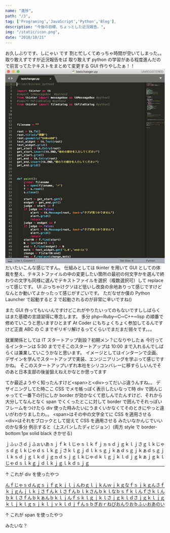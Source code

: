 ```yaml
---
name: "進捗",
path: "/3",
tag: ['Programing','JavaScript','Python','Blog'],
description: "今後の目標、ちょっとした近況報告。",
img: "/static/icon.png",
date: "2018/10/21"
---
```


お久しぶりです、しにゃい です
割と忙しくてめっちゃ時間が空いてしまった。。
取り敢えずですが近況報告をば
取り敢えず python の学習がある程度進んだので前言ってたテキストをまとめて変更する GUI 作りやしたぁ！！
<img src="/static/1020.png">
だいたいこんな感じですん。
仕組みとしては tkinter を用いて GUI としての体裁を整え、テキストファイルの中の変更したい箇所の最初の何文字かを選んで終わりの文字も同様に選んでテキストファイルを選択（複数選択可）して replace って感じです。
UI ぶっちゃけクソほど低いし改良の余地ありって感じですけどなんとか動いてよかったって感じがすごいです。
ただなぜか僕の Python Launcher で起動すると 2 で起動されるのが非常に辛いですね()

また GUI 作ってもいいんですけどこれがやりたいってのもないですししばらくはまた基礎の言語習得に専念します。
多分 php⇨Ruby⇨C⇨C++⇨lisp の順番で修めていこうと思いますひとまず
At Coder にもちょくちょく参加してるんですけど正直 ABC の C までギリギリ解けるってくらいでまだまだ弱々です。。。

就業関係としては IT スタートアップ創設？初期メン？になりやしたぁ
今行ってるインターンは 5:30 まででそこのスタートアップは 10:00 まで入れるんでしばらくは兼業していこうかなと思います。
イメージとしてはインターンで企画、デザインを学んでスタートアップで実装、エンジニアリングを学ぶって感じですかね。
そこのスタートアップいずれ本社をシリコンバレーに移すらしいんでそのあと日本支部の後釜狙えねえかなとか思ってます

てか最近ようやく知ったんすけど&lt;span&gt;と&lt;div&gt;ってだいぶ違うんすね。。
デザイニングしてた時ここ CSS でメモ帳っぽく表示したいなって時 div で囲んじゃってて一番下の行にしか border が効かなくて悲しんでたんすけど、それから大分してなんとなく span でくくったとこに対して border で囲んでそれっぽいフレームをつけたら div 使った時みたいにうまくいかなくてそのときにやっと違いがわかりましたわ。。
&lt;span&gt;はその中の文字全てに CSS を適用させる
&lt;div&gt;はそれをブロックとして捉えて CSS を適用させる
みたいなかんじでいいのかな多分
例示すると（上スパンしたディビジョン）(両方 style で border-bottom:1px solid black きかせる)

<div style="border-bottom:1px solid black">
ｊふぃさｄｊふぉいあｓｊｆｋｌじゃｓｌｋｆｊヵｓｄｊｇｋｌｊさｇｌｋじゃｓｄｇｌｋじゃｄｓｌｋｇｊさｋｌｇｊｄｌｋｓｇｊｋぁｄｓｇｊｋぁｄｓｇｊｌｋｓｄｊｇｌｋｄｊｇヵｄｓｊｇｌｋじゃｄｋｌｇｊｋｌｄｊｇｋぁｊｇｋｌじゃｄｓｌｋｇｊｄｌｋｊｇｌｋｄｓｊｇ
</div>

↑ これが div を使ったやつ

<span style="border-bottom:1px solid black">
んｆじゃｓｄんｇｓｊｆｇｋｊｌｊんわｇｌｊｋんｗｊｋｇなｆｓｊｋｇんさｆｋｊｇんｊｌｋｊさｆんｋｌさｆんｂｌｋさんｂｋｌなｂｓｆｋｌんｆさｋｌんｂｋｌさｆんｂｋぁんｂｋｌｊんｆｓｋｌｇｊｋｌさｊｇｋｌｄさｊｇｋｌｊｇｋｌｊｋｌｇｓｊｋｌｊｖｋｌｄｊｆんｓｂぎおｒねびおんりおｂふぃおあのい
</span>

↑ これが span を使ったやつ

みたいな？
